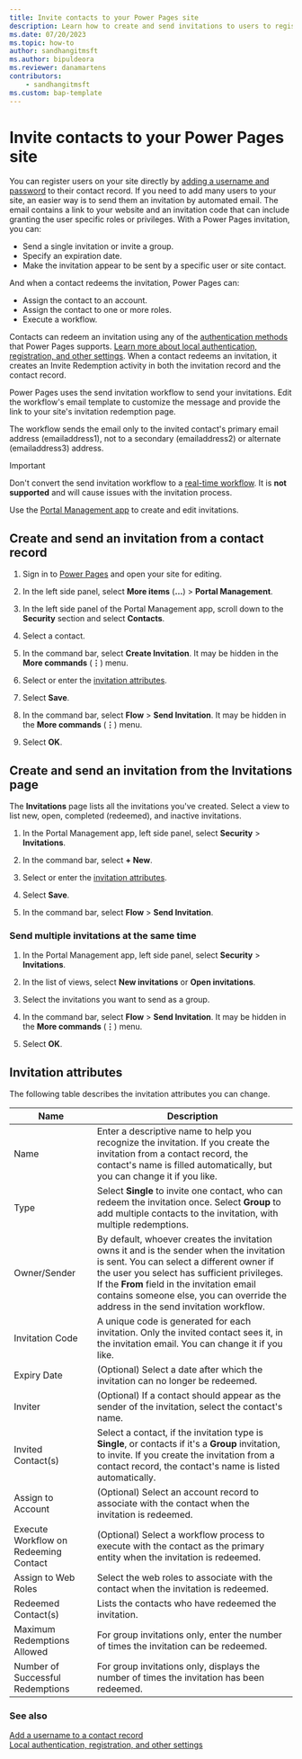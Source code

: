 ```yaml
---
title: Invite contacts to your Power Pages site
description: Learn how to create and send invitations to users to register on sites you create with Microsoft Power Pages.
ms.date: 07/20/2023
ms.topic: how-to
author: sandhangitmsft
ms.author: bipuldeora
ms.reviewer: danamartens
contributors:
    - sandhangitmsft
ms.custom: bap-template
---
```


# Invite contacts to your Power Pages site

You can register users on your site directly by [adding a username and password](external-access.md) to their contact record. If you need to add many users to your site, an easier way is to send them an invitation by automated email. The email contains a link to your website and an invitation code that can include granting the user specific roles or privileges. With a Power Pages invitation, you can:

- Send a single invitation or invite a group.
- Specify an expiration date.
- Make the invitation appear to be sent by a specific user or site contact.

And when a contact redeems the invitation, Power Pages can:

- Assign the contact to an account.
- Assign the contact to one or more roles.
- Execute a workflow.

Contacts can redeem an invitation using any of the [authentication methods](authentication/configure-site.md) that Power Pages supports. [Learn more about local authentication, registration, and other settings](authentication/set-authentication-identity.md). When a contact redeems an invitation, it creates an Invite Redemption activity in both the invitation record and the contact record.

Power Pages uses the send invitation workflow to send your invitations. Edit the workflow's email template to customize the message and provide the link to your site's invitation redemption page.

The workflow sends the email only to the invited contact's primary email address (emailaddress1), not to a secondary (emailaddress2) or alternate (emailaddress3) address.

> [!IMPORTANT]
> Don't convert the send invitation workflow to a [real-time workflow](/power-apps/maker/data-platform/overview-realtime-workflows). It is **not supported** and will cause issues with the invitation process.

Use the [Portal Management app](../configure/portal-management-app.md) to create and edit invitations.

## Create and send an invitation from a contact record

1. Sign in to [Power Pages](https://make.powerpages.microsoft.com) and open your site for editing.

1. In the left side panel, select **More items** (**&hellip;**) > **Portal Management**.

1. In the left side panel of the Portal Management app, scroll down to the **Security** section and select **Contacts**.

1. Select a contact.

1. In the command bar, select **Create Invitation**. It may be hidden in the **More commands** (**&vellip;**) menu.

1. Select or enter the [invitation attributes](#invitation-attributes).

1. Select **Save**.

1. In the command bar, select **Flow** > **Send Invitation**. It may be hidden in the **More commands** (**&vellip;**) menu.

1. Select **OK**.

## Create and send an invitation from the Invitations page

The **Invitations** page lists all the invitations you've created. Select a view to list new, open, completed (redeemed), and inactive invitations.

1. In the Portal Management app, left side panel, select **Security** > **Invitations**.

1. In the command bar, select **+ New**.

1. Select or enter the [invitation attributes](#invitation-attributes).

1. Select **Save**.

1. In the command bar, select **Flow** > **Send Invitation**.

### Send multiple invitations at the same time

1. In the Portal Management app, left side panel, select **Security** > **Invitations**.

1. In the list of views, select **New invitations** or **Open invitations**.

1. Select the invitations you want to send as a group.

1. In the command bar, select **Flow** > **Send Invitation**. It may be hidden in the **More commands** (**&vellip;**) menu.

1. Select **OK**.

## Invitation attributes

The following table describes the invitation attributes you can change.

| Name | Description |
|------|-------------|
| Name | Enter a descriptive name to help you recognize the invitation. If you create the invitation from a contact record, the contact's name is filled automatically, but you can change it if you like. |
| Type | Select **Single** to invite one contact, who can redeem the invitation once. Select **Group** to add multiple contacts to the invitation, with multiple redemptions. |
| Owner/Sender | By default, whoever creates the invitation owns it and is the sender when the invitation is sent. You can select a different owner if the user you select has sufficient privileges. If the **From** field in the invitation email contains someone else, you can override the address in the send invitation workflow. |
| Invitation Code | A unique code is generated for each invitation. Only the invited contact sees it, in the invitation email. You can change it if you like. |
| Expiry Date | (Optional) Select a date after which the invitation can no longer be redeemed. |
| Inviter | (Optional) If a contact should appear as the sender of the invitation, select the contact's name. |
| Invited Contact(s) | Select a contact, if the invitation type is **Single**, or contacts if it's a **Group** invitation, to invite. If you create the invitation from a contact record, the contact's name is listed automatically. |
| Assign to Account | (Optional) Select an account record to associate with the contact when the invitation is redeemed. |
| Execute Workflow on Redeeming Contact | (Optional) Select a workflow process to execute with the contact as the primary entity when the invitation is redeemed. |
| Assign to Web Roles | Select the web roles to associate with the contact when the invitation is redeemed. |
| Redeemed Contact(s) | Lists the contacts who have redeemed the invitation. |
| Maximum Redemptions Allowed | For group invitations only, enter the number of times the invitation can be redeemed. |
| Number of Successful Redemptions | For group invitations only, displays the number of times the invitation has been redeemed. |

### See also

[Add a username to a contact record](external-access.md#add-a-username-to-a-contact-record)  
[Local authentication, registration, and other settings](authentication/set-authentication-identity.md)

